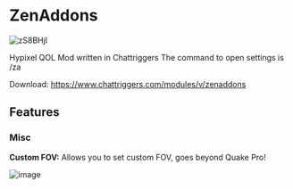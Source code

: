 # ZenAddons
![zS8BHjI](https://user-images.githubusercontent.com/45582571/229672933-46422502-90fa-4eba-8a20-3ecbbedcaef8.png)

Hypixel QOL Mod written in Chattriggers
The command to open settings is /za

Download: https://www.chattriggers.com/modules/v/zenaddons

## Features
### Misc
**Custom FOV:** Allows you to set custom FOV, goes beyond Quake Pro!

![image](https://github.com/zenxs/ZenAddons/assets/45582571/97a4a205-07ed-4ba3-b7b1-a7842ef676f3)

